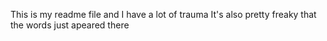 This is my readme file and I have a lot of trauma
It's also pretty freaky that the words just apeared there 
